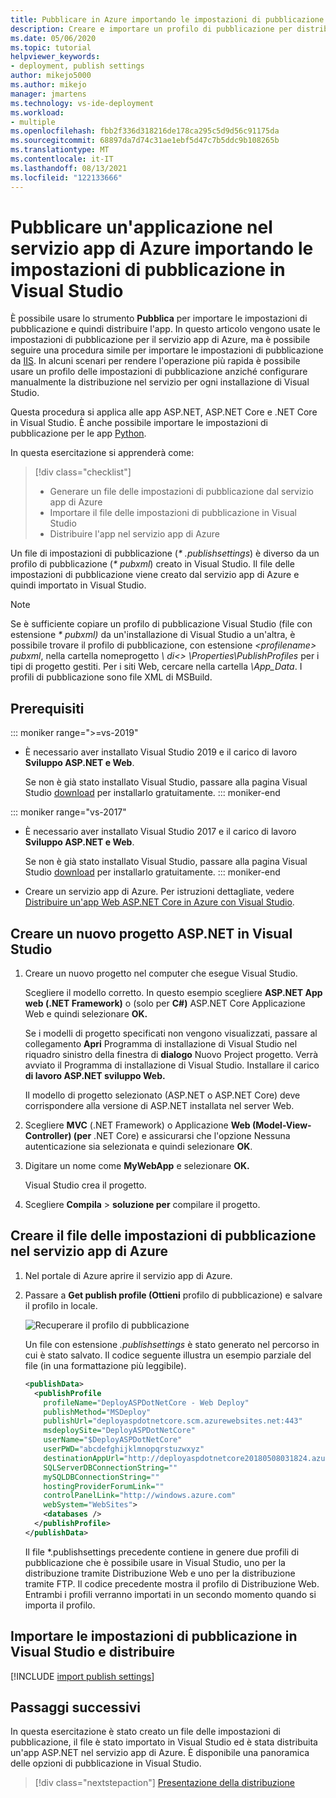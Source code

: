 ```yaml
---
title: Pubblicare in Azure importando le impostazioni di pubblicazione
description: Creare e importare un profilo di pubblicazione per distribuire un'applicazione da Visual Studio in Servizio app di Azure
ms.date: 05/06/2020
ms.topic: tutorial
helpviewer_keywords:
- deployment, publish settings
author: mikejo5000
ms.author: mikejo
manager: jmartens
ms.technology: vs-ide-deployment
ms.workload:
- multiple
ms.openlocfilehash: fbb2f336d318216de178ca295c5d9d56c91175da
ms.sourcegitcommit: 68897da7d74c31ae1ebf5d47c7b5ddc9b108265b
ms.translationtype: MT
ms.contentlocale: it-IT
ms.lasthandoff: 08/13/2021
ms.locfileid: "122133666"
---
```

# <a name="publish-an-application-to-azure-app-service-by-importing-publish-settings-in-visual-studio"></a>Pubblicare un'applicazione nel servizio app di Azure importando le impostazioni di pubblicazione in Visual Studio

È possibile usare lo strumento **Pubblica** per importare le impostazioni di pubblicazione e quindi distribuire l'app. In questo articolo vengono usate le impostazioni di pubblicazione per il servizio app di Azure, ma è possibile seguire una procedura simile per importare le impostazioni di pubblicazione da [IIS](../deployment/tutorial-import-publish-settings-iis.md). In alcuni scenari per rendere l'operazione più rapida è possibile usare un profilo delle impostazioni di pubblicazione anziché configurare manualmente la distribuzione nel servizio per ogni installazione di Visual Studio.

Questa procedura si applica alle app ASP.NET, ASP.NET Core e .NET Core in Visual Studio. È anche possibile importare le impostazioni di pubblicazione per le app [Python](../python/publishing-python-web-applications-to-azure-from-visual-studio.md).

In questa esercitazione si apprenderà come:

> [!div class="checklist"]
> * Generare un file delle impostazioni di pubblicazione dal servizio app di Azure
> * Importare il file delle impostazioni di pubblicazione in Visual Studio
> * Distribuire l'app nel servizio app di Azure

Un file di impostazioni di pubblicazione (*\* .publishsettings*) è diverso da un profilo di pubblicazione (*\* pubxml*) creato in Visual Studio. Il file delle impostazioni di pubblicazione viene creato dal servizio app di Azure e quindi importato in Visual Studio.

> [!NOTE]
> Se è sufficiente copiare un profilo di pubblicazione Visual Studio (file con estensione *\* pubxml)* da un'installazione di Visual Studio a un'altra, è possibile trovare il profilo di pubblicazione, con estensione *\<profilename\> pubxml*, nella cartella nomeprogetto *\\ di<\> \Properties\PublishProfiles* per i tipi di progetto gestiti. Per i siti Web, cercare nella cartella *\App_Data*. I profili di pubblicazione sono file XML di MSBuild.

## <a name="prerequisites"></a>Prerequisiti

::: moniker range=">=vs-2019"

* È necessario aver installato Visual Studio 2019 e il carico di lavoro **Sviluppo ASP.NET e Web**.

    Se non è già stato installato Visual Studio, passare alla pagina Visual Studio [download](https://visualstudio.microsoft.com/downloads/) per installarlo gratuitamente.
::: moniker-end

::: moniker range="vs-2017"

* È necessario aver installato Visual Studio 2017 e il carico di lavoro **Sviluppo ASP.NET e Web**.

    Se non è già stato installato Visual Studio, passare alla pagina Visual Studio [download](https://visualstudio.microsoft.com/downloads/) per installarlo gratuitamente.
::: moniker-end

* Creare un servizio app di Azure. Per istruzioni dettagliate, vedere [Distribuire un'app Web ASP.NET Core in Azure con Visual Studio](/aspnet/core/tutorials/publish-to-azure-webapp-using-vs).

## <a name="create-a-new-aspnet-project-in-visual-studio"></a>Creare un nuovo progetto ASP.NET in Visual Studio

1. Creare un nuovo progetto nel computer che esegue Visual Studio.

    Scegliere il modello corretto. In questo esempio scegliere **ASP.NET App web (.NET Framework)** o (solo per **C#)** ASP.NET Core Applicazione Web e quindi selezionare **OK.**

    Se i modelli di progetto specificati non vengono visualizzati, passare al collegamento **Apri** Programma di installazione di Visual Studio nel riquadro sinistro della finestra di **dialogo** Nuovo Project progetto. Verrà avviato il Programma di installazione di Visual Studio. Installare il carico **di lavoro ASP.NET sviluppo Web.**

    Il modello di progetto selezionato (ASP.NET o ASP.NET Core) deve corrispondere alla versione di ASP.NET installata nel server Web.

1. Scegliere **MVC** (.NET Framework) o Applicazione **Web (Model-View-Controller) (per** .NET Core) e assicurarsi che l'opzione Nessuna autenticazione sia selezionata e quindi selezionare **OK**. 

1. Digitare un nome come **MyWebApp** e selezionare **OK.**

    Visual Studio crea il progetto.

1. Scegliere **Compila**  >  **soluzione per** compilare il progetto.

## <a name="create-the-publish-settings-file-in-azure-app-service"></a>Creare il file delle impostazioni di pubblicazione nel servizio app di Azure

1. Nel portale di Azure aprire il servizio app di Azure.

1. Passare a **Get publish profile (Ottieni** profilo di pubblicazione) e salvare il profilo in locale.

    ![Recuperare il profilo di pubblicazione](../deployment/media/tutorial-azure-app-service-get-publish-profile.png)

    Un file con estensione *.publishsettings* è stato generato nel percorso in cui è stato salvato. Il codice seguente illustra un esempio parziale del file (in una formattazione più leggibile).

    ```xml
    <publishData>
      <publishProfile
        profileName="DeployASPDotNetCore - Web Deploy"
        publishMethod="MSDeploy"
        publishUrl="deployaspdotnetcore.scm.azurewebsites.net:443"
        msdeploySite="DeployASPDotNetCore"
        userName="$DeployASPDotNetCore"
        userPWD="abcdefghijklmnopqrstuzwxyz"
        destinationAppUrl="http://deployaspdotnetcore20180508031824.azurewebsites.net"
        SQLServerDBConnectionString=""
        mySQLDBConnectionString=""
        hostingProviderForumLink=""
        controlPanelLink="http://windows.azure.com"
        webSystem="WebSites">
        <databases />
      </publishProfile>
    </publishData>
    ```

    Il file *.publishsettings precedente contiene in genere due profili di pubblicazione che è possibile usare in Visual Studio, uno per la distribuzione tramite Distribuzione Web e uno per la distribuzione tramite FTP. Il codice precedente mostra il profilo di Distribuzione Web. Entrambi i profili verranno importati in un secondo momento quando si importa il profilo.

## <a name="import-the-publish-settings-in-visual-studio-and-deploy"></a>Importare le impostazioni di pubblicazione in Visual Studio e distribuire

[!INCLUDE [import publish settings](../deployment/includes/import-publish-settings-vs.md)]

## <a name="next-steps"></a>Passaggi successivi

In questa esercitazione è stato creato un file delle impostazioni di pubblicazione, il file è stato importato in Visual Studio ed è stata distribuita un'app ASP.NET nel servizio app di Azure. È disponibile una panoramica delle opzioni di pubblicazione in Visual Studio.

> [!div class="nextstepaction"]
> [Presentazione della distribuzione](../deployment/deploying-applications-services-and-components.md)
